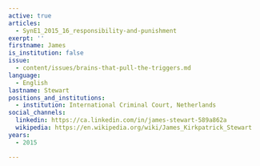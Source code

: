 ```yaml
---
active: true
articles:
  - SynE1_2015_16_responsibility-and-punishment
exerpt: ''
firstname: James
is_institution: false
issue:
  - content/issues/brains-that-pull-the-triggers.md
language:
  - English
lastname: Stewart
positions_and_institutions:
  - institution: International Criminal Court, Netherlands
social_channels:
  linkedin: https://ca.linkedin.com/in/james-stewart-589a862a
  wikipedia: https://en.wikipedia.org/wiki/James_Kirkpatrick_Stewart
years:
  - 2015

---
```

